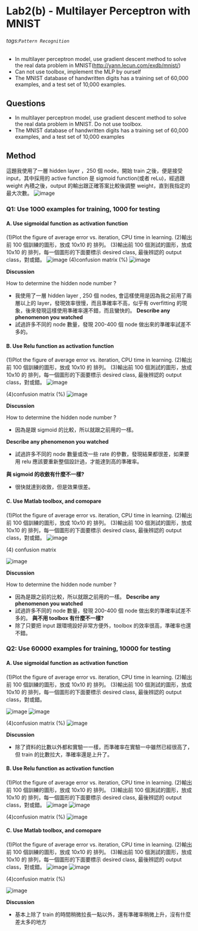 # Lab2(b) - Multilayer Perceptron with MNIST
###### tags:`Pattern Recognition`
- In multilayer perceptron model, use gradient descent method to solve the real data problem in MNIST(http://yann.lecun.com/exdb/mnist/)
- Can not use toolbox, implement the MLP by ourself
- The MNIST database of handwritten digits has a training set of 60,000 examples, and a test set of 10,000 examples.

## Questions
- In multilayer perceptron model, use gradient descent method to solve the real data problem in MNIST. Do not use toolbox.
- The MNIST database of handwritten digits has a training set of 60,000 examples, and a test set of 10,000 examples

## Method
這題我使用了一層 hidden layer ，250 個 node，開始 train 之後，便是接受 input，其中採用的 active function 是 sigmoid function(或者 reLu)，經過跟 weight 內積之後，output 的輸出跟正確答案比較後調整
weight，直到我指定的最大次數。
![image](https://user-images.githubusercontent.com/22147510/150740387-d0c1a04c-87c1-41e5-b22d-42dee3c99761.png)

### Q1: Use 1000 examples for training, 1000 for testing
#### A. Use sigmoidal function as activation function
(1)Plot the figure of average error vs. iteration, CPU time in learning. 
(2)輸出前 100 個訓練的圖形，放成 10x10 的 排列。
(3)輸出前 100 個測試的圖形，放成 10x10 的 排列，每一個圖形的下面要標示 desired class, 最後辨認的 output class，對或錯。
![image](https://user-images.githubusercontent.com/22147510/150740652-f6d13286-718c-4ee0-9692-1a9b0ec4e661.png)
(4)confusion matrix (%)
![image](https://user-images.githubusercontent.com/22147510/150740721-f7918b8f-b543-4a16-bae4-73669e8f7d47.png)

**Discussion**

How to determine the hidden node number ?
- 我使用了一層 hidden layer , 250 個 nodes, 會這樣使用是因為我之前用了兩層以上的 layer，發現效率很慢，而且準確率不高，似乎有 overfitting 的現象，後來發現這樣使用準確率還不錯，而且蠻快的。
**Describe any phenomenon you watched**
- 試過許多不同的 node 數量，發現 200-400 個 node 做出來的準確率試差不多的。

#### B. Use Relu function as activation function 
(1)Plot the figure of average error vs. iteration, CPU time in learning. 
(2)輸出前 100 個訓練的圖形，放成 10x10 的 排列。
(3)輸出前 100 個測試的圖形，放成 10x10 的 排列，每一個圖形的下面要標示 desired class, 最後辨認的 output class，對或錯。
![image](https://user-images.githubusercontent.com/22147510/150741128-a43e787a-a18f-4c4e-879d-2f11b46e8656.png)

(4)confusion matrix (%)
![image](https://user-images.githubusercontent.com/22147510/150741200-330a2c3e-520e-4fa1-a20b-1e925fb46f20.png)

**Discussion**

How to determine the hidden node number ? 
- 因為是跟 sigmoid 的比較，所以就跟之前用的一樣。

**Describe any phenomenon you watched**
- 試過許多不同的 node 數量或改一些 rate 的參數，發現結果都很差，如果要用 relu 應該要重新整個設計過，才能達到高的準確率。

**與 sigmoid 的收斂有什麼不一樣?** 
- 很快就達到收斂，但是效果很差。

#### C. Use Matlab toolbox, and comopare
(1)Plot the figure of average error vs. iteration, CPU time in learning. 
(2)輸出前 100 個訓練的圖形，放成 10x10 的 排列。
(3)輸出前 100 個測試的圖形，放成 10x10 的 排列，每一個圖形的下面要標示 desired class, 最後辨認的 output class，對或錯。
![image](https://user-images.githubusercontent.com/22147510/150743039-9c085de8-c1d8-484b-8e14-5cf831185cb4.png)

(4) confusion matrix 

![image](https://user-images.githubusercontent.com/22147510/150743090-d049e485-1312-41b6-bfcf-05b5cb794e88.png)

**Discussion**

How to determine the hidden node number ? 
- 因為是跟之前的比較，所以就跟之前用的一樣。
**Describe any phenomenon you watched**
- 試過許多不同的 node 數量，發現 200-400 個 node 做出來的準確率試差不多的。
**與不用 toolbox 有什麼不一樣?**
- 除了只要把 input 跟環境設好非常方便外，toolbox 的效率很高，準確率也還不錯。

### Q2: Use 60000 examples for training, 10000 for testing

#### A. Use sigmoidal function as activation function
(1)Plot the figure of average error vs. iteration, CPU time in learning. 
(2)輸出前 100 個訓練的圖形，放成 10x10 的 排列。
(3)輸出前 100 個測試的圖形，放成 10x10 的 排列，每一個圖形的下面要標示 desired class, 最後辨認的 output class，對或錯。

![image](https://user-images.githubusercontent.com/22147510/150743673-d3c4b6ab-04cd-4530-9751-80c11b9e4f7a.png)
![image](https://user-images.githubusercontent.com/22147510/150743721-9b58d97e-3370-4b9d-9939-1defda9178ae.png)

(4)confusion matrix (%)
![image](https://user-images.githubusercontent.com/22147510/150743758-3b2bd350-3a59-497a-b6bb-4d5a7ee08ba0.png)

**Discussion**
- 除了資料的比數以外都和實驗一一樣，而準確率在實驗一中雖然已經很高了，但 train 的比數拉大，準確率還是上升了。

#### B. Use Relu function as activation function 
(1)Plot the figure of average error vs. iteration, CPU time in learning. 
(2)輸出前 100 個訓練的圖形，放成 10x10 的 排列。
(3)輸出前 100 個測試的圖形，放成 10x10 的 排列，每一個圖形的下面要標示 desired class, 最後辨認的 output class，對或錯。
![image](https://user-images.githubusercontent.com/22147510/150743892-f91f4911-3cba-436e-8b7f-03c927326a13.png)
![image](https://user-images.githubusercontent.com/22147510/150743922-e89e1e4d-e57e-49e4-9be9-a2e89319a4c7.png)

(4)confusion matrix (%)
![image](https://user-images.githubusercontent.com/22147510/150743963-bd5198d4-b043-4dfb-94a2-a30cba314011.png)

#### C. Use Matlab toolbox, and comopare
(1)Plot the figure of average error vs. iteration, CPU time in learning. 
(2)輸出前 100 個訓練的圖形，放成 10x10 的 排列。
(3)輸出前 100 個測試的圖形，放成 10x10 的 排列，每一個圖形的下面要標示 desired class, 最後辨認的 output class，對或錯。
![image](https://user-images.githubusercontent.com/22147510/150744056-a827ef9a-9f68-4af8-9638-6fac9892b568.png)
![image](https://user-images.githubusercontent.com/22147510/150744100-b9f6d2d8-b14c-41d6-8f1a-058954e48500.png)

(4)confusion matrix (%)

![image](https://user-images.githubusercontent.com/22147510/150744147-79e73dfe-0161-4a29-8d11-c4953cc5eb64.png)

**Discussion**
- 基本上除了 train 的時間稍微拉長一點以外，還有準確率稍微上升，沒有什麼差太多的地方
